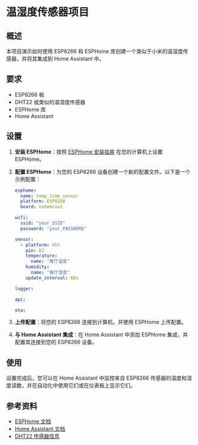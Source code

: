 # 温湿度传感器项目
## 概述

本项目演示如何使用 ESP8266 和 ESPHome 库创建一个类似于小米的温湿度传感器，并将其集成到 Home Assistant 中。

## 要求

- ESP8266 板
- DHT22 或类似的温湿度传感器
- ESPHome 库
- Home Assistant

## 设置

1. **安装 ESPHome**：按照 [ESPHome 安装指南](https://esphome.io/guides/installing_esphome.html) 在您的计算机上设置 ESPHome。
2. **配置 ESPHome**：为您的 ESP8266 设备创建一个新的配置文件。以下是一个示例配置：

    ```yaml
    esphome:
      name: temp_time_sensor
      platform: ESP8266
      board: nodemcuv2

    wifi:
      ssid: "your_SSID"
      password: "your_PASSWORD"

    sensor:
      - platform: dht
        pin: D2
        temperature:
          name: "客厅温度"
        humidity:
          name: "客厅湿度"
        update_interval: 60s

    logger:

    api:

    ota:
    ```

3. **上传配置**：将您的 ESP8266 连接到计算机，并使用 ESPHome 上传配置。

4. **与 Home Assistant 集成**：在 Home Assistant 中添加 ESPHome 集成，并配置其连接到您的 ESP8266 设备。

## 使用

设置完成后，您可以在 Home Assistant 中监控来自 ESP8266 传感器的温度和湿度读数，并在自动化中使用它们或在仪表板上显示它们。

## 参考资料

- [ESPHome 文档](https://esphome.io/)
- [Home Assistant 文档](https://www.home-assistant.io/docs/)
- [DHT22 传感器信息](https://learn.adafruit.com/dht)
